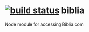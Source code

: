 [![build status](https://secure.travis-ci.org/kparnell/biblia.png)](http://travis-ci.org/kparnell/biblia)
biblia
======

Node module for accessing Biblia.com